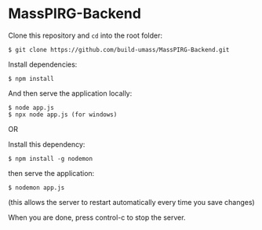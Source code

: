# MassPIRG-Backend

Clone this repository and `cd` into the root folder:

```
$ git clone https://github.com/build-umass/MassPIRG-Backend.git
```

Install dependencies:

```
$ npm install
```

And then serve the application locally:

```
$ node app.js
$ npx node app.js (for windows)
```

OR

Install this dependency: 
```
$ npm install -g nodemon
```
then serve the application:
```
$ nodemon app.js 
```
(this allows the server to restart automatically every time you save changes)


When you are done, press control-c to stop the server.
